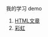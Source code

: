 我的学习 demo

1. [HTML文章](https://astak16.github.io/study-demo/html-demo/index.html)
2. [彩虹](https://astak16.github.io/study-demo/rainbow/index.html)